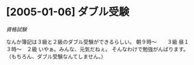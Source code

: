 # [2005-01-06] ダブル受験
_資格試験_

なんか簿記は３級と２級のダブル受験ができるらしい。
朝９時～　　３級
昼１３時～　２級
いやぁ。みんな、元気だねぇ。
そんなわけで勉強がんばります。（もちろん、ダブル受験なんてしません。）

